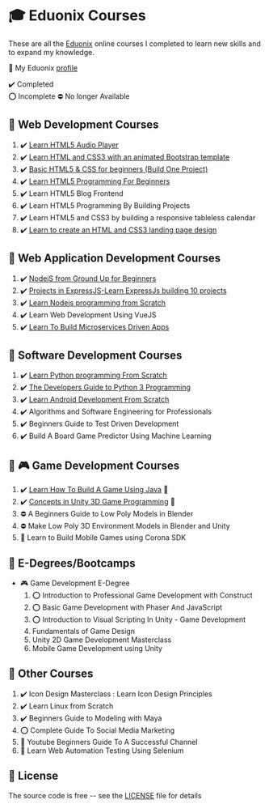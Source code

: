 # :mortar_board: Eduonix Courses

These are all the [Eduonix][eduonix] online courses I completed to learn new skills and to expand my knowledge.

:link: My Eduonix [profile](https://www.eduonix.com/u/quintin-henn)

:heavy_check_mark: Completed  
:o: Incomplete
:no_entry: No longer Available

## :beginner: Web Development Courses

1. :heavy_check_mark: [Learn HTML5 Audio Player](web-development-courses/learn-html5-audio-player/)
2. :heavy_check_mark: [Learn HTML and CSS3 with an animated Bootstrap template](web-development-courses/learn-html-and-css3-with-an-animated-bootstrap-template/)
3. :heavy_check_mark: [Basic HTML5 & CSS for beginners (Build One Project)](web-development-courses/basic-html5-css-for-beginners/)
4. :heavy_check_mark: [Learn HTML5 Programming For Beginners](web-development-courses/learn-html5-programming-for-beginners/)
5. :heavy_check_mark: Learn HTML5 Blog Frontend
6. :heavy_check_mark: Learn HTML5 Programming By Building Projects
7. :heavy_check_mark: Learn HTML5 and CSS3 by building a responsive tableless calendar
8. :heavy_check_mark: [Learn to create an HTML and CSS3 landing page design](web-development-courses/learn-to-create-landing-page/)

## :beginner: Web Application Development Courses

1. :heavy_check_mark: [NodejS from Ground Up for Beginners](web-application-courses/nodejs-from-ground-up-for-beginners/)
2. :heavy_check_mark: [Projects in ExpressJS-Learn ExpressJs building 10 projects](web-application-courses/projects-in-expressjs-learn-expressjs-building-10-projects/)
3. :heavy_check_mark: [Learn Nodejs programming from Scratch](web-application-courses/learn-nodejs-programming-from-scratch/)
4. :heavy_check_mark: Learn Web Development Using VueJS
5. :heavy_check_mark: [Learn To Build Microservices Driven Apps](web-application-courses/build-microservices-driven-apps/)

## :beginner: Software Development Courses

1. :heavy_check_mark: [Learn Python programming From Scratch](software-development-courses/learn-python-programming-from-scratch/)
2. :heavy_check_mark: [The Developers Guide to Python 3 Programming](software-development-courses/developers-guide-to-python-3-programming/)
3. :heavy_check_mark: [Learn Android Development From Scratch](software-development-courses/android-development-scratch/)
4. :heavy_check_mark: Algorithms and Software Engineering for Professionals
5. :heavy_check_mark: Beginners Guide to Test Driven Development
6. :heavy_check_mark: Build A Board Game Predictor Using Machine Learning

## :beginner: :video_game: Game Development Courses

1. :heavy_check_mark: [Learn How To Build A Game Using Java](https://github.com/learning-game-development/learning-java-game-development/blob/master/block-breaker-tutorial) :rocket:
2. :heavy_check_mark: [Concepts in Unity 3D Game Programming](https://github.com/learning-game-development/learning-unity-game-development/tree/master/Eduonix-Unity-Courses) :rocket:
3. :no_entry: A Beginners Guide to Low Poly Models in Blender
4. :no_entry: Make Low Poly 3D Environment Models in Blender and Unity
5. :construction: Learn to Build Mobile Games using Corona SDK

## :beginner: E-Degrees/Bootcamps

- :video_game: Game Development E-Degree
  1. :o: Introduction to Professional Game Development with Construct
  2. :o: Basic Game Development with Phaser And JavaScript
  3. :o: Introduction to Visual Scripting In Unity - Game Development
  4. Fundamentals of Game Design
  5. Unity 2D Game Development Masterclass
  6. Mobile Game Development using Unity

## :beginner: Other Courses

1. :heavy_check_mark: Icon Design Masterclass : Learn Icon Design Principles
2. :heavy_check_mark: Learn Linux from Scratch
3. :heavy_check_mark: Beginners Guide to Modeling with Maya
4. :o: Complete Guide To Social Media Marketing
5. :construction: Youtube Beginners Guide To A Successful Channel
6. :construction: Learn Web Automation Testing Using Selenium

## :page_with_curl: License

The source code is free -- see the [LICENSE](LICENSE) file for details

[eduonix]: https://www.eduonix.com/
